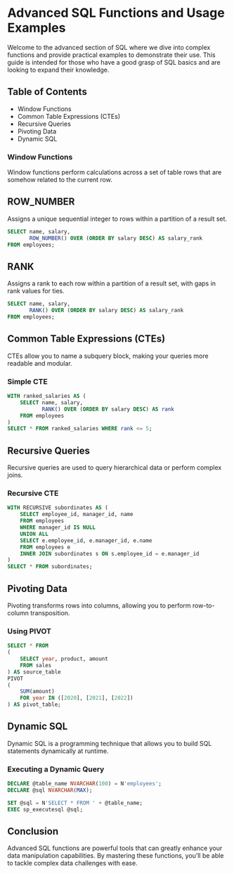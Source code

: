 # Advanced SQL Functions and Usage Examples

Welcome to the advanced section of SQL where we dive into complex functions and provide practical examples to demonstrate their use. This guide is intended for those who have a good grasp of SQL basics and are looking to expand their knowledge.

## Table of Contents
- Window Functions
- Common Table Expressions (CTEs)
- Recursive Queries
- Pivoting Data
- Dynamic SQL

### Window Functions
Window functions perform calculations across a set of table rows that are somehow related to the current row.

## ROW_NUMBER
Assigns a unique sequential integer to rows within a partition of a result set.

```sql
SELECT name, salary, 
       ROW_NUMBER() OVER (ORDER BY salary DESC) AS salary_rank
FROM employees;
```
## RANK
Assigns a rank to each row within a partition of a result set, with gaps in rank values for ties.

```sql
SELECT name, salary, 
       RANK() OVER (ORDER BY salary DESC) AS salary_rank
FROM employees;
```
## Common Table Expressions (CTEs)
CTEs allow you to name a subquery block, making your queries more readable and modular.

### Simple CTE
```sql
WITH ranked_salaries AS (
    SELECT name, salary,
           RANK() OVER (ORDER BY salary DESC) AS rank
    FROM employees
)
SELECT * FROM ranked_salaries WHERE rank <= 5;
```
## Recursive Queries
Recursive queries are used to query hierarchical data or perform complex joins.

### Recursive CTE

```sql
WITH RECURSIVE subordinates AS (
    SELECT employee_id, manager_id, name
    FROM employees
    WHERE manager_id IS NULL
    UNION ALL
    SELECT e.employee_id, e.manager_id, e.name
    FROM employees e
    INNER JOIN subordinates s ON s.employee_id = e.manager_id
)
SELECT * FROM subordinates;
```
## Pivoting Data
Pivoting transforms rows into columns, allowing you to perform row-to-column transposition.

### Using PIVOT
```sql
SELECT * FROM 
(
    SELECT year, product, amount
    FROM sales
) AS source_table
PIVOT
(
    SUM(amount)
    FOR year IN ([2020], [2021], [2022])
) AS pivot_table;

```
## Dynamic SQL
Dynamic SQL is a programming technique that allows you to build SQL statements dynamically at runtime.

### Executing a Dynamic Query
```sql
DECLARE @table_name NVARCHAR(100) = N'employees';
DECLARE @sql NVARCHAR(MAX);

SET @sql = N'SELECT * FROM ' + @table_name;
EXEC sp_executesql @sql;
```

## Conclusion
Advanced SQL functions are powerful tools that can greatly enhance your data manipulation capabilities. By mastering these functions, you’ll be able to tackle complex data challenges with ease.
